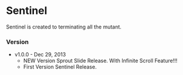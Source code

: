 Sentinel
=========================

Sentinel is created to terminating all the mutant.

### Version
* v1.0.0 - Dec 29, 2013
  * NEW Version Sprout Slide Release. With Infinite Scroll Feature!!!
  * First Version Sentinel Release.
  